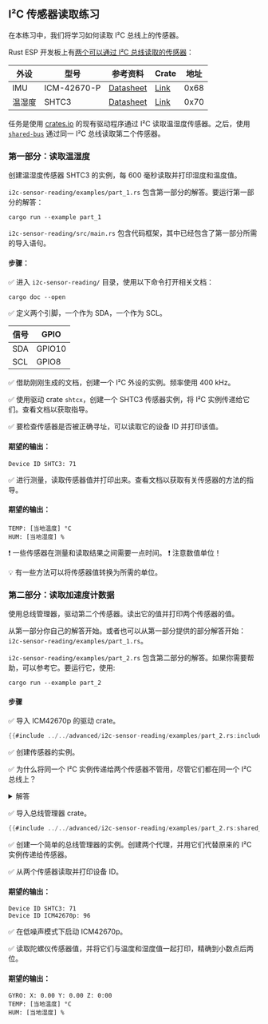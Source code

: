 ## I²C 传感器读取练习

在本练习中，我们将学习如何读取 I²C 总线上的传感器。


Rust ESP 开发板上有[两个可以通过 I²C 总线读取的传感器](https://github.com/esp-rs/esp-rust-board#i2c-peripherals)：


| 外设                | 型号  | 参考资料                                                                   | Crate | 地址 |
|---------------------------|--------------|-----------------------------------------------------------------------------|-------|---------|
| IMU                       | ICM-42670-P  | [Datasheet](https://invensense.tdk.com/wp-content/uploads/2021/07/DS-000451-ICM-42670-P-v1.0.pdf) | [Link](https://crates.io/crates/icm42670) | 0x68 |
| 温湿度  | SHTC3        | [Datasheet](https://datasheetspdf.com/pdf-file/1372109/Sensirion/SHTC3/1) | [Link](https://crates.io/crates/shtcx) | 0x70 |


任务是使用 [crates.io](https://crates.io/) 的现有驱动程序通过 I²C 读取温湿度传感器。之后，使用 [`shared-bus`](https://crates.io/crates/shared-bus) 通过同一 I²C 总线读取第二个传感器。

### 第一部分：读取温湿度

创建温湿度传感器 SHTC3 的实例，每 600 毫秒读取并打印湿度和温度值。

`i2c-sensor-reading/examples/part_1.rs` 包含第一部分的解答。要运行第一部分的解答：

```console
cargo run --example part_1
```

`i2c-sensor-reading/src/main.rs` 包含代码框架，其中已经包含了第一部分所需的导入语句。

#### 步骤：

✅ 进入 `i2c-sensor-reading/` 目录，使用以下命令打开相关文档：

```console
cargo doc --open
```

✅ 定义两个引脚，一个作为 SDA，一个作为 SCL。

| 信号 | GPIO   |
| ------ | ------ |
| SDA    | GPIO10 |
| SCL    | GPIO8  |

✅ 借助刚刚生成的文档，创建一个 I²C 外设的实例。频率使用 400 kHz。

✅ 使用驱动 crate `shtcx`，创建一个 SHTC3 传感器实例，将 I²C 实例传递给它们。查看文档以获取指导。

✅ 要检查传感器是否被正确寻址，可以读取它的设备 ID 并打印该值。

#### 期望的输出：
```console
Device ID SHTC3: 71
```

✅ 进行测量，读取传感器值并打印出来。查看文档以获取有关传感器的方法的指导。

#### 期望的输出：

```console
TEMP: [当地温度] °C
HUM: [当地湿度] %
```

❗ 一些传感器在测量和读取结果之间需要一点时间。
❗ 注意数值单位！

💡 有一些方法可以将传感器值转换为所需的单位。

### 第二部分：读取加速度计数据

使用总线管理器，驱动第二个传感器。读出它的值并打印两个传感器的值。


从第一部分你自己的解答开始。或者也可以从第一部分提供的部分解答开始：`i2c-sensor-reading/examples/part_1.rs`。

`i2c-sensor-reading/examples/part_2.rs` 包含第二部分的解答。如果你需要帮助，可以参考它。要运行它，使用:

```console
cargo run --example part_2
```

#### 步骤

✅ 导入 ICM42670p 的驱动 crate。

```rust
{{#include ../../advanced/i2c-sensor-reading/examples/part_2.rs:include}}
```

✅ 创建传感器的实例。


✅ 为什么将同一个 I²C 实例传递给两个传感器不管用，尽管它们都在同一个 I²C 总线上？

<details>
  <summary>解答</summary>

这是一个所有权问题。内存中的每个位置都需要归某物所有。如果我们将 I²C 总线传递给 SHTC3，则该传感器拥有 I²C 总线。且它不能再由另一个传感器拥有，借用也是不可能的，因为 I²C 总线需要可变，两个传感器都需要能够改变它。我们通过引入总线管理器来解决这个问题，该管理器创建多个 I²C 总线的代理。这些代理可以由相应的传感器拥有。
</details>

✅ 导入总线管理器 crate。

```rust
{{#include ../../advanced/i2c-sensor-reading/examples/part_2.rs:shared_bus}}
```

✅ 创建一个简单的总线管理器的实例。创建两个代理，并用它们代替原来的 I²C 实例传递给传感器。

✅ 从两个传感器读取并打印设备 ID。

#### 期望的输出：
```console
Device ID SHTC3: 71
Device ID ICM42670p: 96
```

✅ 在低噪声模式下启动 ICM42670p。

✅ 读取陀螺仪传感器值，并将它们与温度和湿度值一起打印，精确到小数点后两位。

#### 期望的输出：

```console
GYRO: X: 0.00 Y: 0.00 Z: 0:00
TEMP: [当地温度] °C
HUM: [当地湿度] %
```
